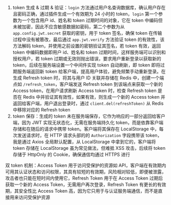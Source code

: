 1. token 生成 & 过期 & 验证：`login` 方法通过用户名查询数据库，确认用户存在且密码正确，通过插件生成一个有效期为 24 小时的 token，`login` 第一个参数为一个包含用户 id、姓名和 token 过期时间的对象，它在 token 中编码但未被加密，因此不应含敏感数据如密码，第二个参数为从 `app.config.jwt.secret` 获取的密钥，用于 token 签名，确保 token 在传输过程中没有被篡改，最后通过 `app.jwt.verify` 方法验证 token 的有效性，该方法解码 token，并使用之前设置的密钥验证其签名，若 token 有效，返回 token 中编码数据即用户 id、姓名和 token 过期时间，这样服务端可以识别和授权用户，若 token 过期或无效则抛出错误，要求用户重新登录以获取新的 token，后续在服务端设置一个中间件实现 token 自动刷新，即 token 即将过期服务端返回新 token 给客户端，提高用户体验，避免频繁手动重新登录。在生成 Refresh token 时，将其与用户 ID 关联并存储在 Redis 中，创建一个端点如 `/refresh_token`，客户端发送 Refresh token 到该端点来获取一个新的 Access token，在用户请求刷新 Access token 时，检查 Refresh token 是否在 Redis 中并验证其有效性，如果有效，则生成一个新的 Access token 并返回给客户端，用户退出登录时，通过 `client.del(refreshToken)` 从 Redis 中移除对应的 Refresh token
2. token 保存：生成的 token 未在服务端保存，它作为响应的一部分返回给客户端，因为 JWT 实现无状态化，无需在服务端持久化 token，而是依靠客户端存储和在随后的请求中携带 token。客户端将其保存在 LocalStorage 中，每次发送请求时，在 HTTP 请求头部的的 `Authorization` 字段携带该 token，我是通过 Axios 全局默认配置，从 LocalStorage 中拿到它的，客户端将 token 存储在 LocalStorage 虽为常见做法，但难抵 XSS 攻击，后续将 token 存储于 HttpOnly 的 Cookie，确保通信均通过 HTTPS 进行

双 token 机制：Access Token 用于访问受保护的资源如 API，客户端在有效期内可用其认证状态和访问权限，其具有较短的有效期，风险相对较低，即便被泄露，攻击者也只能在短时间内使用它，Refresh Token 用于在 Access Token 过期后获取一个新的 Access Token，无需用户再次登录，Refresh Token 有更长的有效期，其安全性比 Access Token 高，因为它只用于与认证服务端通信，而不是直接用来访问受保护资源
